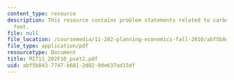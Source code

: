 ```yaml
---
content_type: resource
description: This resource contains problem statements related to carbon per cubic
  foot.
file: null
file_location: /coursemedia/11-202-planning-economics-fall-2010/abf5b8437747b6812d020de637ad15df_MIT11_202F10_pset2.pdf
file_type: application/pdf
resourcetype: Document
title: MIT11_202F10_pset2.pdf
uid: abf5b843-7747-b681-2d02-0de637ad15df
---
```

